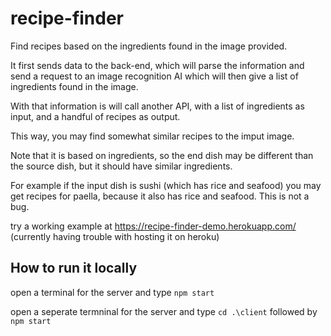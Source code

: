 # recipe-finder
Find recipes based on the ingredients found in the image provided.

It first sends data to the back-end, which will parse the information and send a request to an image recognition AI which will then give a list of ingredients found in the image.

With that information is will call another API, with a list of ingredients as input, and a handful of recipes as output.

This way, you may find somewhat similar recipes to the imput image. 

Note that it is based on ingredients, so the end dish may be different than the source dish, but it should have similar ingredients.

For example if the input dish is sushi (which has rice and seafood) you may get recipes for paella, because it also has rice and seafood. This is not a bug.

try a working example at https://recipe-finder-demo.herokuapp.com/ (currently having trouble with hosting it on heroku)

## How to run it locally

open a terminal for the server and type `npm start`

open a seperate termninal for the server and type `cd .\client` followed by `npm start`
